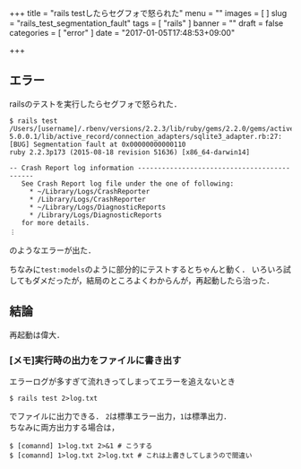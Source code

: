 +++
title = "rails testしたらセグフォで怒られた"
menu = ""
images = [
]
slug = "rails_test_segmentation_fault"
tags = [
"rails"
]
banner = ""
draft = false
categories = [
"error"
]
date = "2017-01-05T17:48:53+09:00"

+++

## エラー
railsのテストを実行したらセグフォで怒られた．
```
$ rails test
/Users/[username]/.rbenv/versions/2.2.3/lib/ruby/gems/2.2.0/gems/activerecord-5.0.0.1/lib/active_record/connection_adapters/sqlite3_adapter.rb:27: [BUG] Segmentation fault at 0x00000000000110
ruby 2.2.3p173 (2015-08-18 revision 51636) [x86_64-darwin14]

-- Crash Report log information --------------------------------------------
   See Crash Report log file under the one of following:
     * ~/Library/Logs/CrashReporter
     * /Library/Logs/CrashReporter
     * ~/Library/Logs/DiagnosticReports
     * /Library/Logs/DiagnosticReports
   for more details.
︙
```
のようなエラーが出た．  

ちなみに`test:models`のように部分的にテストするとちゃんと動く．
いろいろ試してもダメだったが，結局のところよくわからんが，再起動したら治った．  

## 結論
再起動は偉大．

### [メモ]実行時の出力をファイルに書き出す
エラーログが多すぎて流れきってしまってエラーを追えないとき
```
$ rails test 2>log.txt
```
でファイルに出力できる．
`2`は標準エラー出力，`1`は標準出力．  
ちなみに両方出力する場合は，
```
$ [comannd] 1>log.txt 2>&1 # こうする
$ [comannd] 1>log.txt 2>log.txt # これは上書きしてしまうので間違い
```
